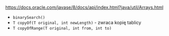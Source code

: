 https://docs.oracle.com/javase/8/docs/api/index.html?java/util/Arrays.html
- `binarySearch()`
- `T copyOf(T original, int newLength)` - zwraca kopię tablicy
- `T copyOfRange(T original, int from, int to)` 